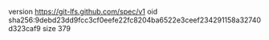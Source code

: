 version https://git-lfs.github.com/spec/v1
oid sha256:9debd23dd9fcc3cf0eefe22fc8204ba6522e3ceef234291158a32740d323caf9
size 379
